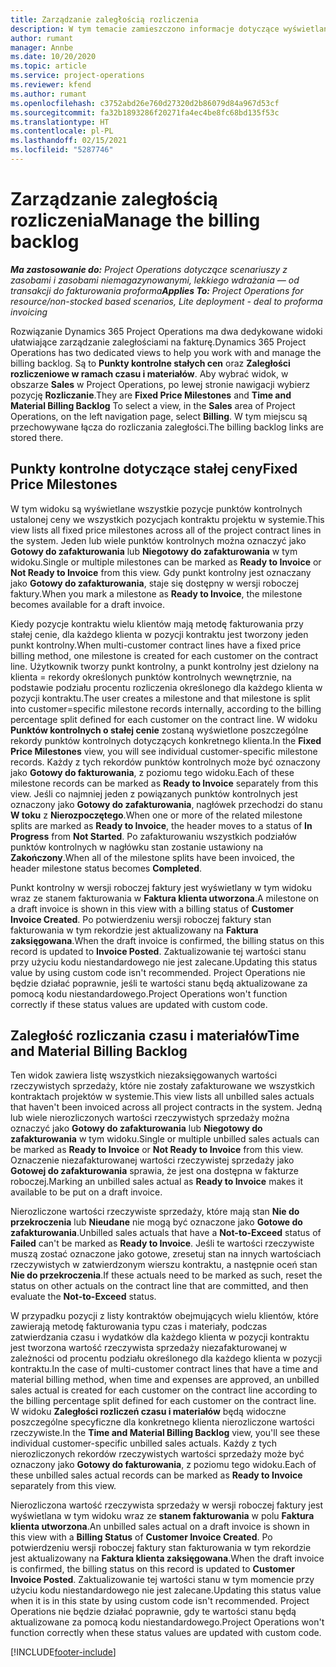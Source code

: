 ```yaml
---
title: Zarządzanie zaległością rozliczenia
description: W tym temacie zamieszczono informacje dotyczące wyświetlania i pracy z zaległościami w rozliczeniu w Project Operations.
author: rumant
manager: Annbe
ms.date: 10/20/2020
ms.topic: article
ms.service: project-operations
ms.reviewer: kfend
ms.author: rumant
ms.openlocfilehash: c3752abd26e760d27320d2b86079d84a967d53cf
ms.sourcegitcommit: fa32b1893286f20271fa4ec4be8fc68bd135f53c
ms.translationtype: HT
ms.contentlocale: pl-PL
ms.lasthandoff: 02/15/2021
ms.locfileid: "5287746"
---
```

# <a name="manage-the-billing-backlog"></a><span data-ttu-id="c2e29-103">Zarządzanie zaległością rozliczenia</span><span class="sxs-lookup"><span data-stu-id="c2e29-103">Manage the billing backlog</span></span>

<span data-ttu-id="c2e29-104">_**Ma zastosowanie do:** Project Operations dotyczące scenariuszy z zasobami i zasobami niemagazynowanymi, lekkiego wdrażania — od transakcji do fakturowania proforma_</span><span class="sxs-lookup"><span data-stu-id="c2e29-104">_**Applies To:** Project Operations for resource/non-stocked based scenarios, Lite deployment - deal to proforma invoicing_</span></span>

<span data-ttu-id="c2e29-105">Rozwiązanie Dynamics 365 Project Operations ma dwa dedykowane widoki ułatwiające zarządzanie zaległościami na fakturę.</span><span class="sxs-lookup"><span data-stu-id="c2e29-105">Dynamics 365 Project Operations has two dedicated views to help you work with and manage the billing backlog.</span></span> <span data-ttu-id="c2e29-106">Są to **Punkty kontrolne stałych cen** oraz **Zaległości rozliczeniowe w ramach czasu i materiałów**. Aby wybrać widok, w obszarze **Sales** w Project Operations, po lewej stronie nawigacji wybierz pozycję **Rozliczanie**.</span><span class="sxs-lookup"><span data-stu-id="c2e29-106">They are **Fixed Price Milestones** and **Time and Material Billing Backlog** To select a view, in the **Sales** area of Project Operations, on the left navigation page, select **Billing**.</span></span> <span data-ttu-id="c2e29-107">W tym miejscu są przechowywane łącza do rozliczania zaległości.</span><span class="sxs-lookup"><span data-stu-id="c2e29-107">The billing backlog links are stored there.</span></span>

## <a name="fixed-price-milestones"></a><span data-ttu-id="c2e29-108">Punkty kontrolne dotyczące stałej ceny</span><span class="sxs-lookup"><span data-stu-id="c2e29-108">Fixed Price Milestones</span></span>

<span data-ttu-id="c2e29-109">W tym widoku są wyświetlane wszystkie pozycje punktów kontrolnych ustalonej ceny we wszystkich pozycjach kontraktu projektu w systemie.</span><span class="sxs-lookup"><span data-stu-id="c2e29-109">This view lists all fixed price milestones across all of the project contract lines in the system.</span></span> <span data-ttu-id="c2e29-110">Jeden lub wiele punktów kontrolnych można oznaczyć jako **Gotowy do zafakturowania** lub **Niegotowy do zafakturowania** w tym widoku.</span><span class="sxs-lookup"><span data-stu-id="c2e29-110">Single or multiple milestones can be marked as **Ready to Invoice** or **Not Ready to Invoice** from this view.</span></span> <span data-ttu-id="c2e29-111">Gdy punkt kontrolny jest oznaczany jako **Gotowy do zafakturowania**, staje się dostępny w wersji roboczej faktury.</span><span class="sxs-lookup"><span data-stu-id="c2e29-111">When you mark a milestone as **Ready to Invoice**, the milestone becomes available for a draft invoice.</span></span>

<span data-ttu-id="c2e29-112">Kiedy pozycje kontraktu wielu klientów mają metodę fakturowania przy stałej cenie, dla każdego klienta w pozycji kontraktu jest tworzony jeden punkt kontrolny.</span><span class="sxs-lookup"><span data-stu-id="c2e29-112">When multi-customer contract lines have a fixed price billing method, one milestone is created for each customer on the contract line.</span></span> <span data-ttu-id="c2e29-113">Użytkownik tworzy punkt kontrolny, a punkt kontrolny jest dzielony na klienta = rekordy określonych punktów kontrolnych wewnętrznie, na podstawie podziału procentu rozliczenia określonego dla każdego klienta w pozycji kontraktu.</span><span class="sxs-lookup"><span data-stu-id="c2e29-113">The user creates a milestone and that milestone is split into customer=specific milestone records internally, according to the billing percentage split defined for each customer on the contract line.</span></span> <span data-ttu-id="c2e29-114">W widoku **Punktów kontrolnych o stałej cenie** zostaną wyświetlone poszczególne rekordy punktów kontrolnych dotyczących konkretnego klienta.</span><span class="sxs-lookup"><span data-stu-id="c2e29-114">In the **Fixed Price Milestones** view, you will see individual customer-specific milestone records.</span></span> <span data-ttu-id="c2e29-115">Każdy z tych rekordów punktów kontrolnych może być oznaczony jako **Gotowy do fakturowania**, z poziomu tego widoku.</span><span class="sxs-lookup"><span data-stu-id="c2e29-115">Each of these milestone records can be marked as **Ready to Invoice** separately from this view.</span></span> <span data-ttu-id="c2e29-116">Jeśli co najmniej jeden z powiązanych punktów kontrolnych jest oznaczony jako **Gotowy do zafakturowania**, nagłówek przechodzi do stanu **W toku** z **Nierozpoczętego**.</span><span class="sxs-lookup"><span data-stu-id="c2e29-116">When one or more of the related milestone splits are marked as **Ready to Invoice**, the header moves to a status of **In Progress** from **Not Started**.</span></span> <span data-ttu-id="c2e29-117">Po zafakturowaniu wszystkich podziałów punktów kontrolnych w nagłówku stan zostanie ustawiony na **Zakończony**.</span><span class="sxs-lookup"><span data-stu-id="c2e29-117">When all of the milestone splits have been invoiced, the header milestone status becomes **Completed**.</span></span>

<span data-ttu-id="c2e29-118">Punkt kontrolny w wersji roboczej faktury jest wyświetlany w tym widoku wraz ze stanem fakturowania w **Faktura klienta utworzona**.</span><span class="sxs-lookup"><span data-stu-id="c2e29-118">A milestone on a draft invoice is shown in this view with a billing status of **Customer Invoice Created**.</span></span> <span data-ttu-id="c2e29-119">Po potwierdzeniu wersji roboczej faktury stan fakturowania w tym rekordzie jest aktualizowany na **Faktura zaksięgowana**.</span><span class="sxs-lookup"><span data-stu-id="c2e29-119">When the draft invoice is confirmed, the billing status on this record is updated to **Invoice Posted**.</span></span> <span data-ttu-id="c2e29-120">Zaktualizowanie tej wartości stanu przy użyciu kodu niestandardowego nie jest zalecane.</span><span class="sxs-lookup"><span data-stu-id="c2e29-120">Updating this status value by using custom code isn't recommended.</span></span> <span data-ttu-id="c2e29-121">Project Operations nie będzie działać poprawnie, jeśli te wartości stanu będą aktualizowane za pomocą kodu niestandardowego.</span><span class="sxs-lookup"><span data-stu-id="c2e29-121">Project Operations won't function correctly if these status values are updated with custom code.</span></span>

## <a name="time-and-material-billing-backlog"></a><span data-ttu-id="c2e29-122">Zaległość rozliczania czasu i materiałów</span><span class="sxs-lookup"><span data-stu-id="c2e29-122">Time and Material Billing Backlog</span></span>

<span data-ttu-id="c2e29-123">Ten widok zawiera listę wszystkich niezaksięgowanych wartości rzeczywistych sprzedaży, które nie zostały zafakturowane we wszystkich kontraktach projektów w systemie.</span><span class="sxs-lookup"><span data-stu-id="c2e29-123">This view lists all unbilled sales actuals that haven't been invoiced across all project contracts in the system.</span></span> <span data-ttu-id="c2e29-124">Jedną lub wiele nierozliczonych wartości rzeczywistych sprzedaży można oznaczyć jako **Gotowy do zafakturowania** lub **Niegotowy do zafakturowania** w tym widoku.</span><span class="sxs-lookup"><span data-stu-id="c2e29-124">Single or multiple unbilled sales actuals can be marked as **Ready to Invoice** or **Not Ready to Invoice** from this view.</span></span> <span data-ttu-id="c2e29-125">Oznaczenie niezafakturowanej wartości rzeczywistej sprzedaży jako **Gotowej do zafakturowania** sprawia, że jest ona dostępna w fakturze roboczej.</span><span class="sxs-lookup"><span data-stu-id="c2e29-125">Marking an unbilled sales actual as **Ready to Invoice** makes it available to be put on a draft invoice.</span></span>

<span data-ttu-id="c2e29-126">Nierozliczone wartości rzeczywiste sprzedaży, które mają stan **Nie do przekroczenia** lub **Nieudane** nie mogą być oznaczone jako **Gotowe do zafakturowania**.</span><span class="sxs-lookup"><span data-stu-id="c2e29-126">Unbilled sales actuals that have a **Not-to-Exceed** status of **Failed** can't be marked as **Ready to Invoice**.</span></span> <span data-ttu-id="c2e29-127">Jeśli te wartości rzeczywiste muszą zostać oznaczone jako gotowe, zresetuj stan na innych wartościach rzeczywistych w zatwierdzonym wierszu kontraktu, a następnie oceń stan **Nie do przekroczenia**.</span><span class="sxs-lookup"><span data-stu-id="c2e29-127">If these actuals need to be marked as such, reset the status on other actuals on the contract line that are committed, and then evaluate the **Not-to-Exceed** status.</span></span>

<span data-ttu-id="c2e29-128">W przypadku pozycji z listy kontraktów obejmujących wielu klientów, które zawierają metodę fakturowania typu czas i materiały, podczas zatwierdzania czasu i wydatków dla każdego klienta w pozycji kontraktu jest tworzona wartość rzeczywista sprzedaży niezafakturowanej w zależności od procentu podziału określonego dla każdego klienta w pozycji kontraktu.</span><span class="sxs-lookup"><span data-stu-id="c2e29-128">In the case of multi-customer contract lines that have a time and material billing method, when time and expenses are approved, an unbilled sales actual is created for each customer on the contract line according to the billing percentage split defined for each customer on the contract line.</span></span> <span data-ttu-id="c2e29-129">W widoku **Zaległości rozliczeń czasu i materiałów** będą widoczne poszczególne specyficzne dla konkretnego klienta nierozliczone wartości rzeczywiste.</span><span class="sxs-lookup"><span data-stu-id="c2e29-129">In the **Time and Material Billing Backlog** view, you'll see these individual customer-specific unbilled sales actuals.</span></span> <span data-ttu-id="c2e29-130">Każdy z tych nierozliczonych rekordów rzeczywistych wartości sprzedaży może być oznaczony jako **Gotowy do fakturowania**, z poziomu tego widoku.</span><span class="sxs-lookup"><span data-stu-id="c2e29-130">Each of these unbilled sales actual records can be marked as **Ready to Invoice** separately from this view.</span></span>

<span data-ttu-id="c2e29-131">Nierozliczona wartość rzeczywista sprzedaży w wersji roboczej faktury jest wyświetlana w tym widoku wraz ze **stanem fakturowania** w polu **Faktura klienta utworzona**.</span><span class="sxs-lookup"><span data-stu-id="c2e29-131">An unbilled sales actual on a draft invoice is shown in this view with a **Billing Status** of **Customer Invoice Created**.</span></span> <span data-ttu-id="c2e29-132">Po potwierdzeniu wersji roboczej faktury stan fakturowania w tym rekordzie jest aktualizowany na **Faktura klienta zaksięgowana**.</span><span class="sxs-lookup"><span data-stu-id="c2e29-132">When the draft invoice is confirmed, the billing status on this record is updated to **Customer Invoice Posted**.</span></span> <span data-ttu-id="c2e29-133">Zaktualizowanie tej wartości stanu w tym momencie przy użyciu kodu niestandardowego nie jest zalecane.</span><span class="sxs-lookup"><span data-stu-id="c2e29-133">Updating this status value when it is in this state by using custom code isn't recommended.</span></span> <span data-ttu-id="c2e29-134">Project Operations nie będzie działać poprawnie, gdy te wartości stanu będą aktualizowane za pomocą kodu niestandardowego.</span><span class="sxs-lookup"><span data-stu-id="c2e29-134">Project Operations won't function correctly when these status values are updated with custom code.</span></span>


[!INCLUDE[footer-include](../includes/footer-banner.md)]